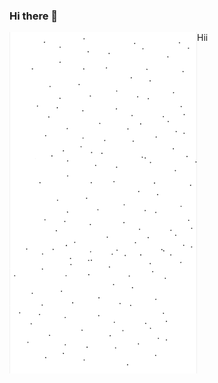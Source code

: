 ### Hi there 👋

Hii<img src="https://github.com/chelyabinsk/chelyabinsk/blob/master/snow.gif" alt="Snow" style="float:left" style="width:100%">
<!--<img src="https://github.com/chelyabinsk/chelyabinsk/blob/master/snow.gif" alt="Forest" style="width:100%">
<img src="https://github.com/chelyabinsk/chelyabinsk/blob/master/snow.gif" alt="Mountains" style="width:100%">
<img src='https://github.com/chelyabinsk/chelyabinsk/blob/master/snow.gif'> </img>
-->
<!--
**chelyabinsk/chelyabinsk** is a ✨ _special_ ✨ repository because its `README.md` (this file) appears on your GitHub profile.

Here are some ideas to get you started:

- 🔭 I’m currently working on ...
- 🌱 I’m currently learning ...
- 👯 I’m looking to collaborate on ...
- 🤔 I’m looking for help with ...
- 💬 Ask me about ...
- 📫 How to reach me: ...
- 😄 Pronouns: ...
- ⚡ Fun fact: ...
-->
